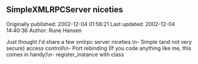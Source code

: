 ## SimpleXMLRPCServer niceties 
Originally published: 2002-12-04 01:56:21 
Last updated: 2002-12-04 14:40:36 
Author: Rune Hansen 
 
Just thought I'd share a few xmlrpc server niceties.\n- Simple (and not very secure) access controll\n- Port rebinding (If you code anything like me, this comes in handy)\n- register_instance with class